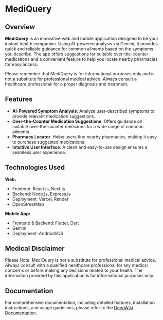 # MediQuery

## Overview

**MediQuery** is an innovative web and mobile application designed to be your instant health companion. Using AI-powered analysis via Gemini, it provides quick and reliable guidance for common ailments based on the symptoms you describe. The app offers suggestions for suitable over-the-counter medications and a convenient feature to help you locate nearby pharmacies for easy access.

Please remember that MediQuery is for informational purposes only and is not a substitute for professional medical advice. Always consult a healthcare professional for a proper diagnosis and treatment.

## Features

- **AI-Powered Symptom Analysis**: Analyze user-described symptoms to provide relevant medication suggestions.
- **Over-the-Counter Medication Suggestions**: Offers guidance on suitable over-the-counter medicines for a wide range of common ailments.
- **Pharmacy Locator**: Helps users find nearby pharmacies, making it easy to purchase suggested medications.
- **Intuitive User Interface**: A clean and easy-to-use design ensures a seamless user experience.

## Technologies Used

**Web:**

- Frontend: React.js, Next.js
- Backend: Node.js, Express.js
- Deployment: Vercel, Render
- OpenStreetMap

**Mobile App:**

- Frontend & Backend: Flutter, Dart
- Gemini
- Deployment: Android/iOS

## Medical Disclaimer

Please Note: MediQuery is not a substitute for professional medical advice. Always consult with a qualified healthcare professional for any medical concerns or before making any decisions related to your health. The information provided by this application is for informational purposes only.

## Documentation

For comprehensive documentation, including detailed features, installation instructions, and usage guidelines, please refer to the [DeepWiki Documentation](https://deepwiki.com/kunalcoder45/Mediquery-Application).
